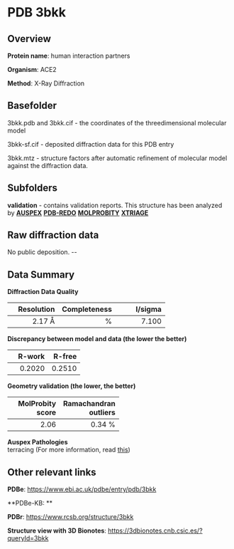 # PDB 3bkk

## Overview

**Protein name**: human interaction partners

**Organism**: ACE2

**Method**: X-Ray Diffraction



## Basefolder

3bkk.pdb and 3bkk.cif - the coordinates of the threedimensional molecular model

3bkk-sf.cif - deposited diffraction data for this PDB entry

3bkk.mtz - structure factors after automatic refinement of molecular model against the diffraction data.

## Subfolders





**validation** - contains validation reports. This structure has been analyzed by [**AUSPEX**](https://github.com/thorn-lab/coronavirus_structural_task_force/tree/master/pdb/human_interaction_partners/ACE2/3bkk/validation/auspex) [**PDB-REDO**](https://github.com/thorn-lab/coronavirus_structural_task_force/tree/master/pdb/human_interaction_partners/ACE2/3bkk/validation/pdb-redo) [**MOLPROBITY**](https://github.com/thorn-lab/coronavirus_structural_task_force/tree/master/pdb/human_interaction_partners/ACE2/3bkk/validation/molprobity) [**XTRIAGE**](https://github.com/thorn-lab/coronavirus_structural_task_force/blob/master/pdb/human_interaction_partners/ACE2/3bkk/validation/Xtriage_output.log)  



## Raw diffraction data

No public deposition. --<br> 

## Data Summary
**Diffraction Data Quality**

|   | Resolution | Completeness| I/sigma |
|---|-------------:|----------------:|--------------:|
|   |2.17 Å|      %|<img width=50/>7.100|

**Discrepancy between model and data (the lower the better)**

|   | **R-work**| **R-free**   
|---|-------------:|----------------:|           
||  0.2020|  0.2510|

**Geometry validation (the lower, the better)**

|   |**MolProbity<br>score**| **Ramachandran<br>outliers** 
|---|-------------:|----------------:|
||  2.06|  0.34 %|

**Auspex Pathologies**<br> terracing (For more information, read [this](https://github.com/thorn-lab/coronavirus_structural_task_force/blob/master/pdb/human_interaction_partners/ACE2/3bkk/validation/auspex/3bkk_auspex_comments.txt))

 



## Other relevant links 
**PDBe**:  https://www.ebi.ac.uk/pdbe/entry/pdb/3bkk

**PDBe-KB: ** 
 
**PDBr**: https://www.rcsb.org/structure/3bkk 

**Structure view with 3D Bionotes**: https://3dbionotes.cnb.csic.es/?queryId=3bkk


